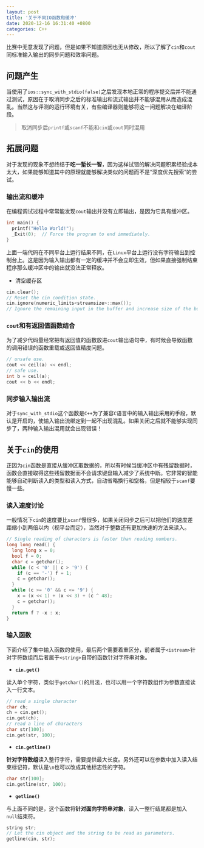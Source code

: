 ```yaml
---
layout: post
title: '关于不同IO函数和缓冲'
date: 2020-12-16 16:31:40 +0800
categories: C++
---
```


比赛中无意发现了问题，但是如果不知道原因也无从修改，所以了解了`cin`和`cout`同标准输入输出的同步问题和效率问题。

## 问题产生

当使用了`ios::sync_with_stdio(false)`之后发现本地正常的程序提交后并不能通过测试，原因在于取消同步之后的标准输出和流式输出并不能够混用从而造成混乱。当然这与评测的运行环境有关，有些编译器则能够将这一问题解决在编译阶段。

> 取消同步后`printf`或`scanf`不能和`cin`或`cout`同时混用

## 拓展问题

对于发现的现象不想终结于**吃一堑长一智**，因为这样试错的解决问题积累经验成本太大，如果能够知道其中的原理就能够解决类似的问题而不是“深度优先搜索”的尝试。

### 输出流和缓冲

在编程调试过程中常常能发现`cout`输出并没有立即输出，是因为它具有缓冲区。

```c++
int main() {
  printf("Hello World!");
  _Exit(0);  // Force the program to end immediately.
}
```

上面一端代码在不同平台上运行结果不同，在`Linux`平台上运行没有字符输出到控制台上。这是因为输入输出都有一定的缓冲并不会立即生效，但如果直接强制结束程序那么缓冲区中的输出就没法正常释放。

- 清空缓存区

```c++
cin.clear();
// Reset the cin condition state.
cin.ignore(numeric_limits<streamsize>::max());
// Ignore the remaining input in the buffer and increase size of the buffer.
```

### `cout`和有返回值函数结合

为了减少代码量经常把有返回值的函数放进`cout`输出语句中，有时候会导致函数的调用错误的函数重载或返回值精度问题。

```c++
// unsafe use.
cout << ceil(a) << endl;
// safe use.
int b = ceil(a);
cout << b << endl;
```

### 同步输入输出流

对于`sync_with_stdio`这个函数是`C++`为了兼容`C`语言中的输入输出采用的手段，默认是开启的，使输入输出流绑定到一起不出现混乱。如果关闭之后就不能够实现同步了，两种输入输出混用就会出现错误！

## 关于`cin`的使用

正因为`cin`函数是直接从缓冲区取数据的，所以有时候当缓冲区中有残留数据时，函数会直接取得这些残留数据而不会请求键盘输入减少了系统中断。它非常的智能能够自动判断读入的类型和读入方式，自动省略换行和空格，但是相较于`scanf`要慢一些。

### 读入速度讨论

一般情况下`cin`的速度要比`scanf`慢很多，如果关闭同步之后可以把他们的速度差距缩小到两倍以内（视平台而定），当然对于整数还有更加快速的方法来读入。

```c++
// Single reading of characters is faster than reading numbers.
long long read() {
  long long x = 0;
  bool f = 0;
  char c = getchar();
  while (c < '0' || c > '9') {
    if (c == '-') f = 1;
    c = getchar();
  }
  while (c >= '0' && c <= '9') {
    x = (x << 1) + (x << 3) + (c ^ 48);
    c = getchar();
  }
  return f ? -x : x;
}
```

### 输入函数

下面介绍了集中输入函数的使用，最后两个需要着重区分，前者属于`<istream>`针对字符数组而后者属于`<string>`自带的函数针对字符串对象。

- **`cin.get()`**

读入单个字符，类似于`getchar()`的用法，也可以用一个字符数组作为参数直接读入一行文本。

```c++
// read a single character
char ch;
ch = cin.get();
cin.get(ch);
// read a line of characters
char str[100];
cin.get(str, 100);
```

- **`cin.getline()`**

**针对字符数组**读入整行字符，需要提供最大长度。另外还可以在参数中加入读入结束标记符，默认是`\n`也可以改成其他标志性的字符。

```c++
char str[100];
cin.getline(str, 100);
```

- **`getline()`**

与上面不同的是，这个函数将**针对面向字符串对象**，读入一整行结尾都是加入`null`结束符。

```c++
string str;
// Let the cin object and the string to be read as parameters.
getline(cin, str);
```

